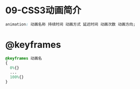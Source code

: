 # 09-CSS3动画简介
```css
animation: 动画名称 持续时间 动画方式 延迟时间 动画次数 动画方向;
```

# @keyframes
```css
@keyframes 动画名
{
  0%{}
  ...
  100%{}
}
```
